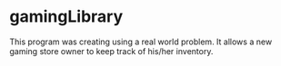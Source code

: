 # gamingLibrary
This program was creating using a real world problem. It allows a new gaming store owner to keep track of his/her inventory.
